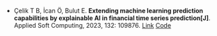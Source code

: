 * Çeli̇k T B, İcan Ö, Bulut E. <b>Extending machine learning prediction capabilities by explainable AI in financial time series prediction[J]</b>. Applied Soft Computing, 2023, 132: 109876. [Link](https://www.sciencedirect.com/science/article/pii/S1568494622009255) [Code](https://doi.org/10.24433/CO.1813338.v1)
